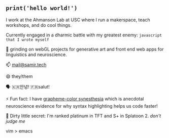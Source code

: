 ## `print('hello world!')`
I work at the Ahmanson Lab at USC where I run a makerspace, teach workshops, and do cool things.

Currently engaged in a dharmic battle with my greatest enemy: `javascript that I wrote myself`

🌱 grinding on webGL projects for generative art and front end web apps for linguistics and neuroscience. 

📫 mail@samir.tech

😄 they/them

🗣 🇰🇷안녕! 🇫🇷salut!

⚡ Fun fact: I have [grapheme-color synesthesia](https://en.wikipedia.org/wiki/Grapheme–color_synesthesia) which is anecdotal neuroscience evidence for why syntax highlighting helps us code faster!

🤫 Dirty little secret: I'm ranked platinum in TFT and S+ in Splatoon 2. *don't judge me*

vim > emacs
